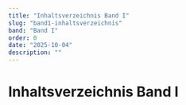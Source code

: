 ```yaml
---
title: "Inhaltsverzeichnis Band I"
slug: "band1-inhaltsverzeichnis"
band: "Band I"
order: 0
date: "2025-10-04"
description: ""
---
```


# Inhaltsverzeichnis Band I

